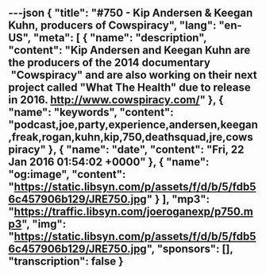---json
{
  "title": "#750 - Kip Andersen & Keegan Kuhn, producers of Cowspiracy",
  "lang": "en-US",
  "meta": [
    {
      "name": "description",
      "content": "Kip Andersen and Keegan Kuhn are the producers of the 2014 documentary  \"Cowspiracy\" and are also working on their next project called \"What The Health\" due to release in 2016. http://www.cowspiracy.com/"
    },
    {
      "name": "keywords",
      "content": "podcast,joe,party,experience,andersen,keegan,freak,rogan,kuhn,kip,750,deathsquad,jre,cowspiracy"
    },
    {
      "name": "date",
      "content": "Fri, 22 Jan 2016 01:54:02 +0000"
    },
    {
      "name": "og:image",
      "content": "https://static.libsyn.com/p/assets/f/d/b/5/fdb56c457906b129/JRE750.jpg"
    }
  ],
  "mp3": "https://traffic.libsyn.com/joeroganexp/p750.mp3",
  "img": "https://static.libsyn.com/p/assets/f/d/b/5/fdb56c457906b129/JRE750.jpg",
  "sponsors": [],
  "transcription": false
}
---
<episode-header />

<timemark seconds="0" />

<transcribe-call-to-action />

<episode-footer />
